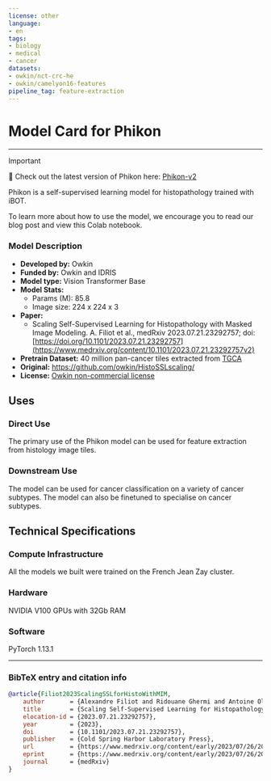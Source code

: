 ```yaml
---
license: other
language:
- en
tags:
- biology
- medical
- cancer
datasets:
- owkin/nct-crc-he
- owkin/camelyon16-features
pipeline_tag: feature-extraction
---
```


# Model Card for Phikon

---

> [!IMPORTANT]
> 🎉 Check out the latest version of Phikon here: [Phikon-v2](https://huggingface.co/owkin/phikon-v2)
>
> 
Phikon is a self-supervised learning model for histopathology trained with iBOT. 

To learn more about how to use the model, we encourage you to read our blog post and view this Colab notebook.

### Model Description

- **Developed by:** Owkin
- **Funded by:** Owkin and IDRIS
- **Model type:** Vision Transformer Base
- **Model Stats:**
  - Params (M): 85.8
  - Image size: 224 x 224 x 3
- **Paper:**
  - Scaling Self-Supervised Learning for Histopathology with Masked Image Modeling. A. Filiot et al., medRxiv 2023.07.21.23292757; doi: [https://doi.org/10.1101/2023.07.21.23292757](https://www.medrxiv.org/content/10.1101/2023.07.21.23292757v2)
- **Pretrain Dataset:** 40 million pan-cancer tiles extracted from [TGCA](https://portal.gdc.cancer.gov/)
- **Original:** https://github.com/owkin/HistoSSLscaling/
- **License:** [Owkin non-commercial license](https://github.com/owkin/HistoSSLscaling/blob/main/LICENSE.txt)
 
## Uses

### Direct Use

The primary use of the Phikon model can be used for feature extraction from histology image tiles. 

### Downstream Use 

The model can be used for cancer classification on a variety of cancer subtypes. The model can also be finetuned to specialise on cancer subtypes.


## Technical Specifications

### Compute Infrastructure

All the models we built were trained on the French Jean Zay cluster.

### Hardware

NVIDIA V100 GPUs with 32Gb RAM 

### Software

PyTorch 1.13.1

---

### BibTeX entry and citation info

```bibtex
@article{Filiot2023ScalingSSLforHistoWithMIM,
	author       = {Alexandre Filiot and Ridouane Ghermi and Antoine Olivier and Paul Jacob and Lucas Fidon and Alice Mac Kain and Charlie Saillard and Jean-Baptiste Schiratti},
	title        = {Scaling Self-Supervised Learning for Histopathology with Masked Image Modeling},
	elocation-id = {2023.07.21.23292757},
	year         = {2023},
	doi          = {10.1101/2023.07.21.23292757},
	publisher    = {Cold Spring Harbor Laboratory Press},
	url          = {https://www.medrxiv.org/content/early/2023/07/26/2023.07.21.23292757},
	eprint       = {https://www.medrxiv.org/content/early/2023/07/26/2023.07.21.23292757.full.pdf},
	journal      = {medRxiv}
}
```